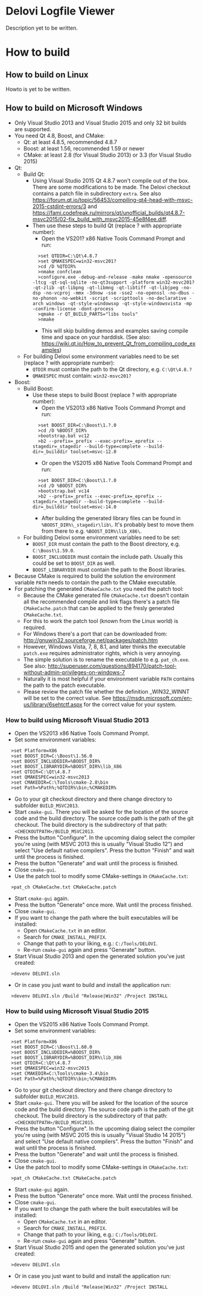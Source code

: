 # Delovi Logfile Viewer

Description yet to be written.



# How to build



## How to build on Linux

Howto is yet to be written.



## How to build on Microsoft Windows

* Only Visual Studio 2013 and Visual Studio 2015 and only 32 bit builds are supported.
* You need Qt 4.8, Boost, and CMake:
  * Qt: at least 4.8.5, recommended 4.8.7
  * Boost: at least 1.56, recommended 1.59 or newer
  * CMake: at least 2.8 (for Visual Studio 2013) or 3.3 (for Visual Studio 2015)
* Qt:
  * Build Qt:
	* Using Visual Studio 2015 Qt 4.8.7 won't compile out of the box. There are some modifications to be made. The Delovi checkout contains a patch file in subdirectory `extra`. See also https://forum.qt.io/topic/56453/compiling-qt4-head-with-msvc-2015-cstdint-errors/3 and https://fami.codefreak.ru/mirrors/qt/unofficial_builds/qt4.8.7-msvc2015/02-fix_build_with_msvc2015-45e8f4ee.diff.
    * Then use these steps to build Qt (replace ? with appropriate number):
      * Open the VS201? x86 Native Tools Command Prompt and run:
      ```
        >set QTDIR=C:\Qt\4.8.7
        >set QMAKESPEC=win32-msvc201?
        >cd /D %QTDIR%
        >nmake confclean
        >configure.exe -debug-and-release -make nmake -opensource -ltcg -qt-sql-sqlite -no-qt3support -platform win32-msvc201? -qt-zlib -qt-libpng -qt-libmng -qt-libtiff -qt-libjpeg -no-dsp -no-vcproj -mmx -3dnow -sse -sse2 -no-openssl -no-dbus -no-phonon -no-webkit -script -scripttools -no-declarative -arch windows -qt-style-windowsxp -qt-style-windowsvista -mp -confirm-license -dont-process
        >qmake -r QT_BUILD_PARTS="libs tools"
        >nmake
      ```
      * This will skip building demos and examples saving compile time and space on your harddisk. (See also: https://wiki.qt.io/How_to_prevent_Qt_from_compiling_code_examples)
  * For building Delovi some environment variables need to be set (replace ? with appropriate number):
    * `QTDIR` must contain the path to the Qt directory, e.g. `C:\Qt\4.8.?`
    * `QMAKESPEC` must contain: `win32-msvc201?`
* Boost:
  * Build Boost:
    * Use these steps to build Boost (replace ? with appropriate number):
      * Open the VS2013 x86 Native Tools Command Prompt and run:
      ```
        >set BOOST_DIR=C:\Boost\1.?.0
        >cd /D %BOOST_DIR%
        >bootstrap.bat vc12
        >b2 --prefix=_prefix --exec-prefix=_eprefix --stagedir=_stagedir --build-type=complete --build-dir=_builddir toolset=msvc-12.0
      ```
      * Or open the VS2015 x86 Native Tools Command Prompt and run:
      ```
        >set BOOST_DIR=C:\Boost\1.?.0
        >cd /D %BOOST_DIR%
        >bootstrap.bat vc14
        >b2 --prefix=_prefix --exec-prefix=_eprefix --stagedir=_stagedir --build-type=complete --build-dir=_builddir toolset=msvc-14.0
      ```
      * After building the generated library files can be found in `%BOOST_DIR%\_stagedir\lib\`. It's probably best to move them from there to e.g. `%BOOST_DIR%\lib_X86\`.
  * For building Delovi some environment variables need to be set:
    * `BOOST_DIR` must contain the path to the Boost directory, e.g. `C:\Boost\1.59.0`.
    * `BOOST_INCLUDEDIR` must contain the include path. Usually this could be set to `BOOST_DIR` as well.
    * `BOOST_LIBRARYDIR` must contain the path to the Boost libraries.
* Because CMake is required to build the solution the environment variable `PATH` needs to contain the path to the CMake executable.
* For patching the generated `CMakeCache.txt` you need the patch tool:
  * Because the CMake generated file `CMakeCache.txt` doesn't contain all the recommended compile and link flags there's a patch file `CMakeCache.patch` that can be applied to the fresly generated `CMakeCache.txt`.
  * For this to work the patch tool (known from the Linux world) is required.
  * For Windows there's a port that can be downloaded from: http://gnuwin32.sourceforge.net/packages/patch.htm
  * However, Windows Vista, 7, 8, 8.1, and later thinks the executable `patch.exe` requires administrator rights, which is very annoying.
  * The simple solution is to rename the executable to e.g. `pat_ch.exe`. See also: http://superuser.com/questions/894170/patch-tool-without-admin-privileges-on-windows-7
  * Naturally it is most helpful if your environment variable `PATH` contains the path to the patch executable.
  * Please review the patch file whether the definition _WIN32_WINNT will be set to the correct value. See https://msdn.microsoft.com/en-us/library/6sehtctf.aspx for the correct value for your system.



### How to build using Microsoft Visual Studio 2013

* Open the VS2013 x86 Native Tools Command Prompt.
* Set some environment variables:
```
  >set Platform=X86
  >set BOOST_DIR=C:\Boost\1.56.0
  >set BOOST_INCLUDEDIR=%BOOST_DIR%
  >set BOOST_LIBRARYDIR=%BOOST_DIR%\lib_X86
  >set QTDIR=C:\Qt\4.8.7
  >set QMAKESPEC=win32-msvc2013
  >set CMAKEDIR=C:\Tools\cmake-2.8\bin
  >set Path=%Path%;%QTDIR%\bin;%CMAKEDIR%
```
* Go to your git checkout directory and there change directory to subfolder `BUILD_MSVC2013`.
* Start `cmake-gui`. There you will be asked for the location of the source code and the build directory. The source code path is the path of the git checkout. The build directory is the subdirectory of that path: `<CHECKOUTPATH>/BUILD_MSVC2013`.
* Press the button "Configure". In the upcoming dialog select the compiler you're using (with MSVC 2013 this is usually "Visual Studio 12") and select "Use default native compilers". Press the button "Finish" and wait until the process is finished.
* Press the button "Generate" and wait until the process is finished.
* Close `cmake-gui`.
* Use the patch tool to modify some CMake-settings in `CMakeCache.txt`:
```
  >pat_ch CMakeCache.txt CMakeCache.patch
```
* Start `cmake-gui` again.
* Press the button "Generate" once more. Wait until the process finished.
* Close `cmake-gui`.
* If you want to change the path where the built executables will be installed:
  * Open `CMakeCache.txt` in an editor.
  * Search for `CMAKE_INSTALL_PREFIX`.
  * Change that path to your liking, e.g.: `C:/Tools/DELOVI`.
  * Re-run `cmake-gui` again and press "Generate" button.
* Start Visual Studio 2013 and open the generated solution you've just created:
```
  >devenv DELOVI.sln
```
* Or in case you just want to build and install the application run:
```
  >devenv DELOVI.sln /Build "Release|Win32" /Project INSTALL
```



### How to build using Microsoft Visual Studio 2015

* Open the VS2015 x86 Native Tools Command Prompt.
* Set some environment variables:
```
  >set Platform=X86
  >set BOOST_DIR=C:\Boost\1.60.0
  >set BOOST_INCLUDEDIR=%BOOST_DIR%
  >set BOOST_LIBRARYDIR=%BOOST_DIR%\lib_X86
  >set QTDIR=C:\Qt\4.8.7
  >set QMAKESPEC=win32-msvc2015
  >set CMAKEDIR=C:\Tools\cmake-3.4\bin
  >set Path=%Path%;%QTDIR%\bin;%CMAKEDIR%
```
* Go to your git checkout directory and there change directory to subfolder `BUILD_MSVC2015`.
* Start `cmake-gui`. There you will be asked for the location of the source code and the build directory. The source code path is the path of the git checkout. The build directory is the subdirectory of that path: `<CHECKOUTPATH>/BUILD_MSVC2015`.
* Press the button "Configure". In the upcoming dialog select the compiler you're using (with MSVC 2015 this is usually "Visual Studio 14 2015") and select "Use default native compilers". Press the button "Finish" and wait until the process is finished.
* Press the button "Generate" and wait until the process is finished.
* Close `cmake-gui`.
* Use the patch tool to modify some CMake-settings in `CMakeCache.txt`:
```
  >pat_ch CMakeCache.txt CMakeCache.patch
```
* Start `cmake-gui` again.
* Press the button "Generate" once more. Wait until the process finished.
* Close `cmake-gui`.
* If you want to change the path where the built executables will be installed:
  * Open `CMakeCache.txt` in an editor.
  * Search for `CMAKE_INSTALL_PREFIX`.
  * Change that path to your liking, e.g.: `C:/Tools/DELOVI`.
  * Re-run `cmake-gui` again and press "Generate" button.
* Start Visual Studio 2015 and open the generated solution you've just created:
```
  >devenv DELOVI.sln
```
* Or in case you just want to build and install the application run:
```
  >devenv DELOVI.sln /Build "Release|Win32" /Project INSTALL
```
